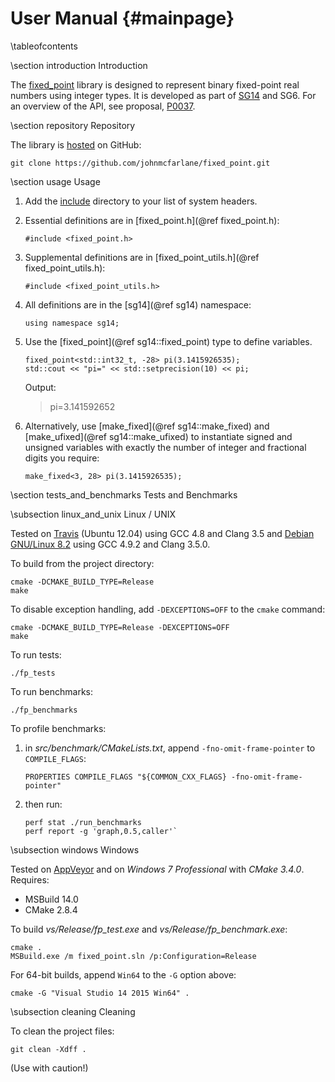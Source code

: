 User Manual       {#mainpage}
===========

\tableofcontents

\section introduction Introduction

The [fixed_point](https://github.com/johnmcfarlane/fixed_point)
library is designed to represent binary fixed-point real numbers using integer types. It is developed as part of
[SG14](https://groups.google.com/a/isocpp.org/forum/#!forum/sg14) and SG6.
For an overview of the API, see proposal,
[P0037](http://johnmcfarlane.github.io/fixed_point/p0037.html).

\section repository Repository

The library is [hosted](https://github.com/johnmcfarlane/fixed_point) on GitHub:

    git clone https://github.com/johnmcfarlane/fixed_point.git

\section usage Usage

1. Add the [include](../../include) directory to your list of system headers. 

2. Essential definitions are in [fixed_point.h](@ref fixed_point.h):

       #include <fixed_point.h>

3. Supplemental definitions are in [fixed_point_utils.h](@ref fixed_point_utils.h):

       #include <fixed_point_utils.h>

4. All definitions are in the [sg14](@ref sg14) namespace:

       using namespace sg14;
   
5. Use the [fixed_point](@ref sg14::fixed_point) type to define variables.

       fixed_point<std::int32_t, -28> pi(3.1415926535);
       std::cout << "pi=" << std::setprecision(10) << pi;
   
   Output:
   
   >pi=3.141592652

6. Alternatively, use [make_fixed](@ref sg14::make_fixed) and [make_ufixed](@ref sg14::make_ufixed) to instantiate signed and unsigned variables 
   with exactly the number of integer and fractional digits you require:

       make_fixed<3, 28> pi(3.1415926535);

\section tests_and_benchmarks Tests and Benchmarks

\subsection linux_and_unix Linux / UNIX

Tested on [Travis](https://travis-ci.org/johnmcfarlane/fixed_point) (Ubuntu 12.04) using GCC 4.8 and Clang 3.5
and [Debian GNU/Linux 8.2](https://www.debian.org/releases/stable/) using GCC 4.9.2 and Clang 3.5.0. 

To build from the project directory:

    cmake -DCMAKE_BUILD_TYPE=Release
    make

To disable exception handling, add `-DEXCEPTIONS=OFF` to the `cmake` command:

    cmake -DCMAKE_BUILD_TYPE=Release -DEXCEPTIONS=OFF
    make

To run tests:

    ./fp_tests

To run benchmarks:

    ./fp_benchmarks

To profile benchmarks:

1. in *src/benchmark/CMakeLists.txt*, append `-fno-omit-frame-pointer` to `COMPILE_FLAGS`:
   ```
   PROPERTIES COMPILE_FLAGS "${COMMON_CXX_FLAGS} -fno-omit-frame-pointer"
   ```

2. then run:
   ```
   perf stat ./run_benchmarks
   perf report -g 'graph,0.5,caller'`
   ```

\subsection windows Windows

Tested on [AppVeyor](https://ci.appveyor.com/project/johnmcfarlane/fixed-point/branch/master)
and on *Windows 7 Professional* with *CMake 3.4.0*. Requires:

- MSBuild 14.0
- CMake 2.8.4

To build *vs/Release/fp_test.exe* and *vs/Release/fp_benchmark.exe*:

    cmake .
    MSBuild.exe /m fixed_point.sln /p:Configuration=Release

For 64-bit builds, append `Win64` to the `-G` option above:

    cmake -G "Visual Studio 14 2015 Win64" .

\subsection cleaning Cleaning

To clean the project files:

    git clean -Xdff .

(Use with caution!)
